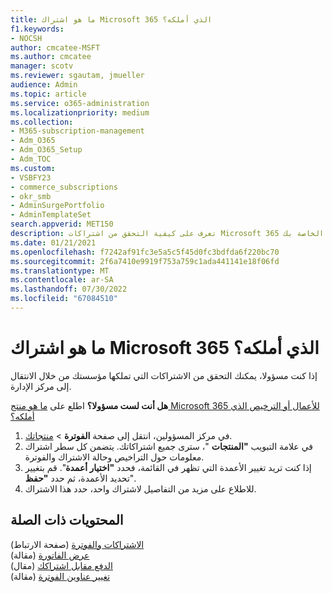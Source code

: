 ```yaml
---
title: ما هو اشتراك Microsoft 365 الذي أملكه؟
f1.keywords:
- NOCSH
author: cmcatee-MSFT
ms.author: cmcatee
manager: scotv
ms.reviewer: sgautam, jmueller
audience: Admin
ms.topic: article
ms.service: o365-administration
ms.localizationpriority: medium
ms.collection:
- M365-subscription-management
- Adm_O365
- Adm_O365_Setup
- Adm_TOC
ms.custom:
- VSBFY23
- commerce_subscriptions
- okr_smb
- AdminSurgePortfolio
- AdminTemplateSet
search.appverid: MET150
description: تعرف على كيفية التحقق من اشتراكات Microsoft 365 التي تملكها مؤسستك من خلال الانتقال إلى صفحة المنتجات الخاصة بك.
ms.date: 01/21/2021
ms.openlocfilehash: f7242af91fc3e5a5c5f45d0fc3bdfda6f220bc70
ms.sourcegitcommit: 2f6a7410e9919f753a759c1ada441141e18f06fd
ms.translationtype: MT
ms.contentlocale: ar-SA
ms.lasthandoff: 07/30/2022
ms.locfileid: "67084510"
---
```

# <a name="which-microsoft-365-subscription-do-i-have"></a>ما هو اشتراك Microsoft 365 الذي أملكه؟

إذا كنت مسؤولا، يمكنك التحقق من الاشتراكات التي تملكها مؤسستك من خلال الانتقال إلى مركز الإدارة.
  
**هل أنت لست مسؤولا؟** اطلع على [ما هو منتج Microsoft 365 للأعمال أو الترخيص الذي أملكه؟](https://support.microsoft.com/office/f8ab5e25-bf3f-4a47-b264-174b1ee925fd)

1. في مركز المسؤولين، انتقل إلى صفحة **الفوترة** \> <a href="https://go.microsoft.com/fwlink/p/?linkid=842054" target="_blank">منتجاتك</a>.
2. في علامة التبويب **"المنتجات** "، سترى جميع اشتراكاتك. يتضمن كل سطر اشتراك معلومات حول التراخيص وحالة الاشتراك والفوترة.
3. إذا كنت تريد تغيير الأعمدة التي تظهر في القائمة، فحدد **"اختيار أعمدة**". قم بتغيير تحديد الأعمدة، ثم حدد **"حفظ**".
4. للاطلاع على مزيد من التفاصيل لاشتراك واحد، حدد هذا الاشتراك.

## <a name="related-content"></a>المحتويات ذات الصلة
  
[الاشتراكات والفوترة](../../commerce/index.yml) (صفحة الارتباط)\
[عرض الفاتورة](../../commerce/billing-and-payments/view-your-bill-or-invoice.md) (مقالة)\
[الدفع مقابل اشتراكك](../../commerce/billing-and-payments/pay-for-your-subscription.md) (مقال)\
[تغيير عناوين الفوترة](../../commerce/billing-and-payments/change-your-billing-addresses.md) (مقالة)
